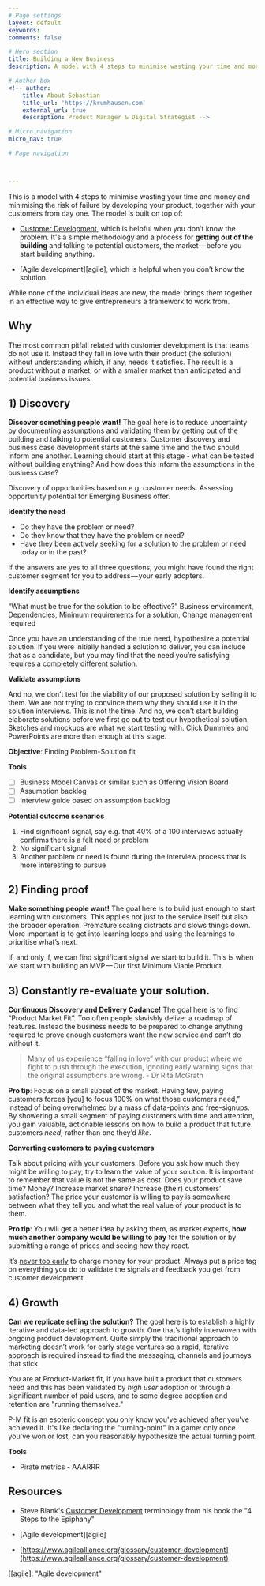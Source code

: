 ```yaml
---
# Page settings
layout: default
keywords:
comments: false

# Hero section
title: Building a New Business
description: A model with 4 steps to minimise wasting your time and money and minimising the risk of failure by developing your product, together with your customers from day one.

# Author box
<!-- author:
    title: About Sebastian
    title_url: 'https://krumhausen.com'
    external_url: true
    description: Product Manager & Digital Strategist -->

# Micro navigation
micro_nav: true

# Page navigation



---
```


This is a model with 4 steps to minimise wasting your time and money and minimising the risk of failure by developing your product, together with your customers from day one. The model is built on top of:

- [Customer Development][customer-development], which is helpful when you don’t know the problem. It's a simple methodology and a process for **getting out of the building** and talking to potential customers, the market — before you start building anything.

- [Agile development][agile], which is helpful when you don’t know the solution.

While none of the individual ideas are new, the model brings them together in an effective way to give entrepreneurs a framework to work from.



## Why

The most common pitfall related with customer development is that teams do not use it. Instead they fall in love with their product (the solution) without understanding which, if any, needs it satisfies. The result is a product without a market, or with a smaller market than anticipated and potential business issues.



## 1) Discovery

**Discover something people want!** The goal here is to reduce uncertainty by documenting assumptions and validating them by getting out of the building and talking to potential customers. Customer discovery and business case development starts at the same time and the two should inform one another. Learning should start at this stage - what can be tested without building anything? And how does this inform the assumptions in the business case?

Discovery of opportunities based on e.g. customer needs. Assessing opportunity potential for Emerging Business offer.



**Identify the need**

- Do they have the problem or need?
- Do they know that they have the problem or need?
- Have they been actively seeking for a solution to the problem or need today or in the past?

If the answers are yes to all three questions, you might have found the right customer segment for you to address — your early adopters.



**Identify assumptions**

“What must be true for the solution to be effective?” Business environment, Dependencies, Minimum requirements for a solution, Change management required

Once you have an understanding of the true need, hypothesize a potential solution. If you were initially handed a solution to deliver, you can include that as a candidate, but you may find that the need you’re satisfying requires a completely different solution.



**Validate assumptions**

And no, we don’t test for the viability of our proposed solution by selling it to them. We are not trying to convince them why they should use it in the solution interviews. This is not the time. And no, we don’t start building elaborate solutions before we first go out to test our hypothetical solution. Sketches and mockups are what we start testing with. Click Dummies and PowerPoints are more than enough at this stage.



**Objective**: Finding Problem-Solution fit

**Tools**

- [ ] Business Model Canvas or similar such as Offering Vision Board
- [ ] Assumption backlog
- [ ] Interview guide based on assumption backlog

**Potential outcome scenarios**

1. Find significant signal, say e.g. that 40% of a 100 interviews actually confirms there is a felt need or problem
2. No significant signal
3. Another problem or need is found during the interview process that is more interesting to pursue



## 2) Finding proof 

**Make something people want!** The goal here is to build just enough to start learning with customers. This applies not just to the service itself but also the broader operation. Premature scaling distracts and slows things down. More important is to get into learning loops and using the learnings to prioritise what’s next.

If, and only if, we can find significant signal we start to build it. This is when we start with building an MVP — Our first Minimum Viable Product.



## 3) Constantly re-evaluate your solution.

**Continuous Discovery and Delivery Cadance!** The goal here is to find “Product Market Fit”. Too often people slavishly deliver a roadmap of features. Instead the business needs to be prepared to change anything required to prove enough customers want the new service and can’t do without it.



> Many of us experience “falling in love” with our product where we fight to push through the execution, ignoring early warning signs that the original assumptions are wrong. - Dr Rita McGrath



**Pro tip**: Focus on a small subset of the market. Having few, paying customers forces [you] to focus 100% on what those customers need,” instead of being overwhelmed by a mass of data-points and free-signups. By showering a small segment of paying customers with time and attention, you gain valuable, actionable lessons on how to build a product that future customers *need*, rather than one they’d *like*. 



**Converting customers to paying customers**

Talk about pricing with your customers. Before you ask how much they might be willing to pay, try to learn the value of your solution. It is important to remember that value is not the same as cost. Does your product save time? Money? Increase market share? Increase (their) customers’ satisfaction? The price your customer is willing to pay is somewhere between what they tell you and what the real value of your product is to them.

**Pro tip**: You will get a better idea by asking them, as market experts, **how much another company would be willing to pay** for the solution or by submitting a range of prices and seeing how they react.

It’s [never too early](https://blog.close.io/charge-your-users) to charge money for your product. Always put a price tag on everything you do to validate the signals and feedback you get from customer development.



## 4) Growth

**Can we replicate selling the solution?** The goal here is to establish a highly iterative and data-led approach to growth. One that’s tightly interwoven with ongoing product development. Quite simply the traditional approach to marketing doesn’t work for early stage ventures so a rapid, iterative approach is required instead to find the messaging, channels and journeys that stick.

You are at Product-Market fit, if you have built a product that customers need and this has been validated by *high user* adoption or through a significant number of paid users, and to some degree adoption and retention are "running themselves." 

P-M fit is an esoteric concept you only know you've achieved after you've achieved it.  It's like declaring the "turning-point" in a game: only once you've won or lost, can you reasonably hypothesize the actual turning point.

**Tools**

- Pirate metrics - AAARRR





## Resources

- Steve Blank's [Customer Development][customer-development] terminology from his book the "4 Steps to the Epiphany"

- [Agile development][agile]

- [https://www.agilealliance.org/glossary/customer-development](https://www.agilealliance.org/glossary/customer-development)



[customer-development]: https://www.amazon.com/Four-Steps-Epiphany-Steve-Blank/dp/0989200507	"Customer Development"
[[agile]: 	"Agile development"

